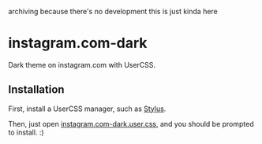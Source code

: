 archiving because there's no development this is just kinda here

# instagram.com-dark
Dark theme on instagram.com with UserCSS.

## Installation
First, install a UserCSS manager, such as [Stylus](https://github.com/openstyles/stylus#releases).

Then, just open [instagram.com-dark.user.css](https://github.com/superloach/instagram.com-dark/raw/master/instagram.com-dark.user.css), and you should be prompted to install. :)
